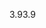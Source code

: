 <span data-ttu-id="a5042-101">3.9</span><span class="sxs-lookup"><span data-stu-id="a5042-101">3.9</span></span>